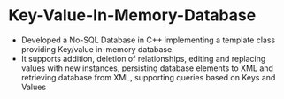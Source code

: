 # Key-Value-In-Memory-Database
* Developed a No-SQL Database in C++ implementing a template class providing Key/value in-memory database.
* It supports addition, deletion of relationships, editing and replacing values with new instances, persisting database elements to XML and retrieving database from XML, supporting queries based on Keys and Values
